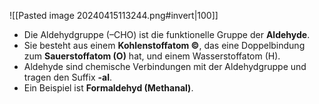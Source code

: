 ![[Pasted image 20240415113244.png#invert|100]]
- Die Aldehydgruppe (–CHO) ist die funktionelle Gruppe der **Aldehyde**.
- Sie besteht aus einem **Kohlenstoffatom ©**, das eine Doppelbindung zum **Sauerstoffatom (O)** hat, und einem Wasserstoffatom (H).
- Aldehyde sind chemische Verbindungen mit der Aldehydgruppe und tragen den Suffix **-al**.
- Ein Beispiel ist **Formaldehyd (Methanal)**.
